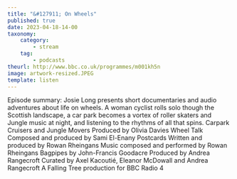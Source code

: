 ```yaml
---
title: "&#127911; On Wheels"
published: true
date: 2023-04-18-14-00
taxonomy:
    category:
        - stream
    tag:
        - podcasts
theurl: http://www.bbc.co.uk/programmes/m001kh5n
image: artwork-resized.JPEG
template: listen
---
```


Episode summary: Josie Long presents short documentaries and audio adventures about life on wheels. A woman cyclist rolls solo though the Scottish landscape, a car park becomes a vortex of roller skaters and Jungle music at night, and listening to the rhythms of all that spins. Carpark Cruisers and Jungle Movers Produced by Olivia Davies Wheel Talk Composed and produced by Sami El-Enany Postcards Written and produced by Rowan Rheingans Music composed and performed by Rowan Rheingans Bagpipes by John-Francis Goodacre Produced by Andrea Rangecroft Curated by Axel Kacouti&eacute;, Eleanor McDowall and Andrea Rangecroft A Falling Tree production for BBC Radio 4
